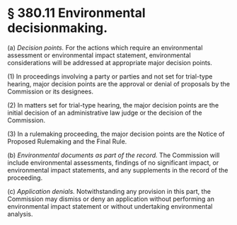 # § 380.11   Environmental decisionmaking.

(a) *Decision points.* For the actions which require an environmental assessment or environmental impact statement, environmental considerations will be addressed at appropriate major decision points.


(1) In proceedings involving a party or parties and not set for trial-type hearing, major decision points are the approval or denial of proposals by the Commission or its designees.


(2) In matters set for trial-type hearing, the major decision points are the initial decision of an administrative law judge or the decision of the Commission.


(3) In a rulemaking proceeding, the major decision points are the Notice of Proposed Rulemaking and the Final Rule.


(b) *Environmental documents as part of the record.* The Commission will include environmental assessments, findings of no significant impact, or environmental impact statements, and any supplements in the record of the proceeding.


(c) *Application denials.* Notwithstanding any provision in this part, the Commission may dismiss or deny an application without performing an environmental impact statement or without undertaking environmental analysis. 





